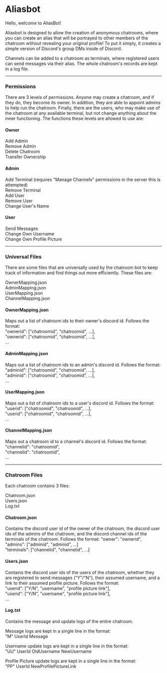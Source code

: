 <h1>Aliasbot</h1>

Hello, welcome to AliasBot!

Aliasbot is designed to allow the creation of anonymous chatrooms, where you can create an alias that will be portrayed to other members of the chatroom without revealing your original profile! To put it simply, it creates a simple version of Discord's group DMs inside of Discord.

Channels can be added to a chatroom as terminals, where registered users can send messages via their alias. The whole chatroom's records are kept in a log file. 

--------------------------------------------------------------

<h3>Permissions</h3>

There are 3 levels of permissions. Anyone may create a chatroom, and if they do, they become its owner. In addition, they are able to appoint admins to help run the chatroom. Finally, there are the users, who may make use of the chatroom at any available terminal, but not change anything about the inner functioning. The functions these levels are allowed to use are:

<h4>Owner</h4>

Add Admin  
Remove Admin  
Delete Chatroom  
Transfer Ownership  

<h4>Admin</h4>

Add Terminal (requires "Manage Channels" permissions in the server this is attempted)  
Remove Terminal  
Add User  
Remove User  
Change User's Name  

<h4>User</h4>

Send Messages  
Change Own Username  
Change Own Profile Picture  

--------------------------------------------------------------

<h3>Universal Files</h3>

There are some files that are universally used by the chatroom bot to keep track of information and find things out more efficiently. These files are:

OwnerMapping.json  
AdminMapping.json  
UserMapping.json  
ChannelMapping.json  

<h4>OwnerMapping.json</h4>

Maps out a list of chatroom ids to their owner's discord id. Follows the format:  
"ownerid": ["chatroomid", "chatroomid", ...],  
"ownerid": ["chatroomid", "chatroomid", ...],  
...  

<h4>AdminMapping.json</h4>

Maps out a list of chatroom ids to an admin's discord id. Follows the format:  
"adminid": ["chatroomid", "chatroomid", ...],  
"adminid": ["chatroomid", "chatroomid", ...],  
...  

<h4>UserMapping.json</h4>

Maps out a list of chatroom ids to a user's discord id. Follows the format:  
"userid": ["chatroomid", "chatroomid", ...],  
"userid": ["chatroomid", "chatroomid", ...],  
...  

<h4>ChannelMapping.json</h4>

Maps out a chatroom id to a channel's discord id. Follows the format:  
"channelid": "chatroomid",  
"channelid": "chatroomid",  
...  

--------------------------------------------------------------

<h3>Chatroom Files</h3>

Each chatroom contains 3 files:

Chatroom.json  
Users.json  
Log.txt  

<h4>Chatroom.json</h4>

Contains the discord user id of the owner of the chatroom, the discord user ids of the admins of the chatroom, and the discord channel ids of the terminals of the chatroom. Follows the format:
"owner": "ownerid",  
"admins": ["adminid", "adminid", ...]  
"terminals": ["channelid", "channelid", ...]  


<h4>Users.json</h4>

Contains the discord user ids of the users of the chatroom, whether they are registered to send messages ("Y"/"N"), their assumed username, and a link to their assumed profile picture. Follows the format:  
"userid": ["Y/N", "username", "profile picture link"],  
"userid": ["Y/N", "username", "profile picture link"],  
...  

<h4>Log.txt</h4>

Contains the message and update logs of the entire chatroom. 

Message logs are kept in a single line in the format:  
"M"  UserId  Message  

Username update logs are kept in a single line in the format:  
"UU"  UserId  OldUsername  NewUsername  

Profile Picture update logs are kept in a single line in the format:  
"PP"  UserId  NewProfilePictureLink  